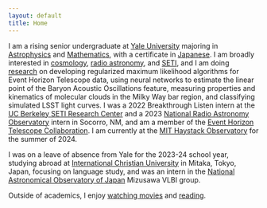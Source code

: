 ```yaml
---
layout: default
title: Home
---
```


I am a rising senior undergraduate at [Yale University](https://www.yale.edu/) majoring in [Astrophysics](https://astronomy.yale.edu/) and [Mathematics](https://math.yale.edu/), with a certificate in [Japanese](https://eall.yale.edu/). I am broadly interested in [cosmology](/cosmology), [radio astronomy](/radioastronomy), and [SETI](/seti), and I am doing [research](/research) on developing regularized maximum likelihood algorithms for Event Horizon Telescope data, using neural networks to estimate the linear point of the Baryon Acoustic Oscillations feature, measuring properties and kinematics of molecular clouds in the Milky Way bar region, and classifying simulated LSST light curves. I was a 2022 Breakthrough Listen intern at the [UC Berkeley SETI Research Center](https://seti.berkeley.edu/listen/) and a 2023 [National Radio Astronomy Observatory](https://public.nrao.edu/) intern in Socorro, NM, and am a member of the [Event Horizon Telescope Collaboration](https://eventhorizontelescope.org/). I am currently at the [MIT Haystack Observatory](https://www.haystack.mit.edu/) for the summer of 2024.

I was on a leave of absence from Yale for the 2023-24 school year, studying abroad at [International Christian University](https://www.icu.ac.jp/en/) in Mitaka, Tokyo, Japan, focusing on language study, and was an intern in the [National Astronomical Observatory of Japan](https://www.nao.ac.jp/en/) Mizusawa VLBI group.

Outside of academics, I enjoy [watching movies](https://letterboxd.com/anilipour/) and [reading](https://www.goodreads.com/review/list/35239876-andy?shelf=read).